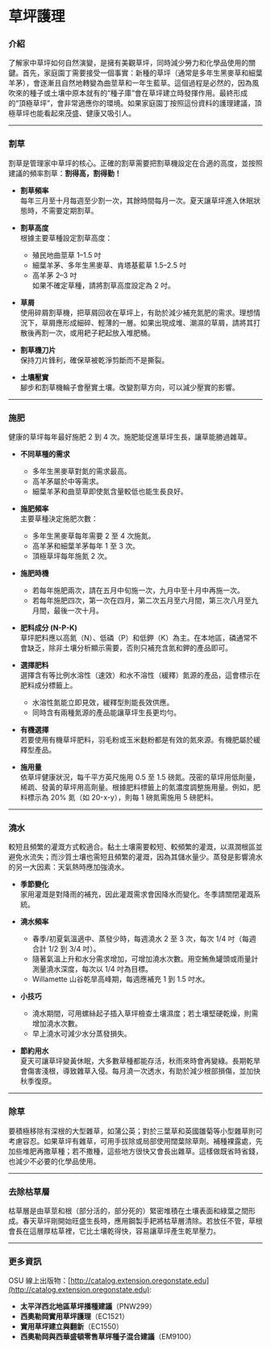 # 草坪護理

### 介紹

了解家中草坪如何自然演變，是擁有美觀草坪，同時減少勞力和化學品使用的關鍵。首先，家庭園丁需要接受一個事實：新種的草坪（通常是多年生黑麥草和細葉羊茅），會逐漸且自然地轉變為曲莖草和一年生藍草。這個過程是必然的，因為風吹來的種子或土壤中原本就有的“種子庫”會在草坪建立時發揮作用。最終形成的“頂極草坪”，會非常適應你的環境。如果家庭園丁按照這份資料的護理建議，頂極草坪也能看起來茂盛、健康又吸引人。

---

### 割草

割草是管理家中草坪的核心。正確的割草需要把割草機設定在合適的高度，並按照建議的頻率割草：**割得高，割得勤！**

- **割草頻率**  
  每年三月至十月每週至少割一次，其餘時間每月一次。夏天讓草坪進入休眠狀態時，不需要定期割草。

- **割草高度**  
  根據主要草種設定割草高度：  
  - 殖民地曲莖草 1–1.5 吋  
  - 細葉羊茅、多年生黑麥草、肯塔基藍草 1.5–2.5 吋  
  - 高羊茅 2–3 吋  
  如果不確定草種，請將割草高度設定為 2 吋。

- **草屑**  
  使用碎屑割草機，把草屑回收在草坪上，有助於減少補充氮肥的需求。理想情況下，草屑應形成細碎、輕薄的一層。如果出現成堆、潮濕的草屑，請將其打散後再割一次，或用耙子耙起放入堆肥桶。

- **割草機刀片**  
  保持刀片鋒利，確保草被乾淨剪斷而不是撕裂。

- **土壤壓實**  
  腳步和割草機輪子會壓實土壤。改變割草方向，可以減少壓實的影響。

---

### 施肥

健康的草坪每年最好施肥 2 到 4 次。施肥能促進草坪生長，讓草能勝過雜草。

- **不同草種的需求**  
  - 多年生黑麥草對氮的需求最高。  
  - 高羊茅屬於中等需求。  
  - 細葉羊茅和曲莖草即使氮含量較低也能生長良好。

- **施肥頻率**  
  主要草種決定施肥次數：  
  - 多年生黑麥草每年需要 2 至 4 次施氮。  
  - 高羊茅和細葉羊茅每年 1 至 3 次。  
  - 頂極草坪每年施氮 2 次。

- **施肥時機**  
  - 若每年施肥兩次，請在五月中旬施一次，九月中至十月中再施一次。  
  - 若每年施肥四次，第一次在四月，第二次五月至六月間，第三次八月至九月間，最後一次十月。

- **肥料成分 (N-P-K)**  
  草坪肥料應以高氮（N）、低磷（P）和低鉀（K）為主。在本地區，磷通常不會缺乏，除非土壤分析顯示需要，否則只補充含氮和鉀的產品即可。

- **選擇肥料**  
  選擇含有等比例水溶性（速效）和水不溶性（緩釋）氮源的產品，這會標示在肥料成分標籤上。  
  - 水溶性氮能立即見效，緩釋型則能長效供應。  
  - 同時含有兩種氮源的產品能讓草坪生長更均勻。

- **有機選擇**  
  若要使用有機草坪肥料，羽毛粉或玉米麩粉都是有效的氮來源。有機肥屬於緩釋型產品。

- **施用量**  
  依草坪健康狀況，每千平方英尺施用 0.5 至 1.5 磅氮。茂密的草坪用低劑量，稀疏、發黃的草坪用高劑量。根據肥料標籤上的氮濃度調整施用量。例如，肥料標示為 20% 氮（如 20-x-y），則每 1 磅氮需施用 5 磅肥料。

---

### 澆水

較短且頻繁的灌溉方式較適合。黏土土壤需要較短、較頻繁的灌溉，以濕潤根區並避免水流失；而沙質土壤也需短且頻繁的灌溉，因為其儲水量少。蒸發是影響澆水的另一大因素：天氣熱時應加強澆水。

- **季節變化**  
  家用灌溉是對降雨的補充，因此灌溉需求會因降水而變化。冬季請關閉灌溉系統。

- **澆水頻率**  
  - 春季/初夏氣溫適中、蒸發少時，每週澆水 2 至 3 次，每次 1/4 吋（每週合計 1/2 到 3/4 吋）。  
  - 隨著氣溫上升和水分需求增加，可增加澆水次數。用空鮪魚罐頭或雨量計測量澆水深度，每次以 1/4 吋為目標。  
  - Willamette 山谷乾旱高峰期，每週應補充 1 到 1.5 吋水。

- **小技巧**  
  - 澆水期間，可用螺絲起子插入草坪檢查土壤濕度；若土壤堅硬乾燥，則需增加澆水次數。  
  - 早上澆水可減少水分蒸發損失。

- **節約用水**  
  夏天可讓草坪變黃休眠，大多數草種都能存活，秋雨來時會再變綠。長期乾旱會傷害淺根，導致雜草入侵。每月澆一次透水，有助於減少根部損傷，並加快秋季復原。

---

### 除草

要積極移除有深根的大型雜草，如蒲公英；對於三葉草和英國雛菊等小型雜草則可考慮容忍。如果草坪有雜草，可用手拔除或局部使用闊葉除草劑。補種裸露處，先加些堆肥再撒草種；若不撒種，這些地方很快又會長出雜草。這樣做既省時省錢，也減少不必要的化學品使用。

---

### 去除枯草層

枯草層是由草莖和根（部分活的，部分死的）緊密堆積在土壤表面和綠葉之間形成。春天草坪剛開始旺盛生長時，應用鋼製手耙將枯草層清除。若放任不管，草根會長在這層厚枯草裡，它比土壤乾得快，容易讓草坪產生乾旱壓力。

---

### 更多資訊

OSU 線上出版物：[http://catalog.extension.oregonstate.edu](http://catalog.extension.oregonstate.edu):

- **太平洋西北地區草坪播種建議**（PNW299）  
- **西奧勒岡實用草坪護理**（EC1521）  
- **實用草坪建立與翻新**（EC1550）  
- **西奧勒岡與西華盛頓零售草坪種子混合建議**（EM9100）
